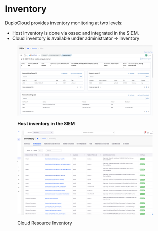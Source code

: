 # Inventory

DuploCloud provides inventory monitoring at two levels:

* Host inventory is done via ossec and integrated in the SIEM.
* Cloud inventory is available under administrator -> Inventory

<figure><img src="../../.gitbook/assets/image (152).png" alt=""><figcaption><p><strong>Host inventory in the SIEM</strong></p></figcaption></figure>

<figure><img src="../../.gitbook/assets/image (153).png" alt=""><figcaption><p>Cloud Resource Inventory</p></figcaption></figure>
